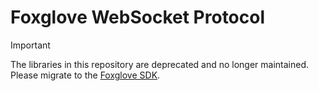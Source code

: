 # Foxglove WebSocket Protocol

> [!IMPORTANT]  
> The libraries in this repository are deprecated and no longer maintained. Please migrate to the [Foxglove SDK](https://github.com/foxglove/foxglove-sdk).
